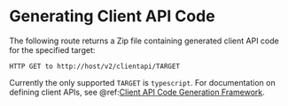 <!---
Copyright © 2015-2019 the contributors (see Contributors.md).

This file is part of Knora.

Knora is free software: you can redistribute it and/or modify
it under the terms of the GNU Affero General Public License as published
by the Free Software Foundation, either version 3 of the License, or
(at your option) any later version.

Knora is distributed in the hope that it will be useful,
but WITHOUT ANY WARRANTY; without even the implied warranty of
MERCHANTABILITY or FITNESS FOR A PARTICULAR PURPOSE.  See the
GNU Affero General Public License for more details.

You should have received a copy of the GNU Affero General Public
License along with Knora.  If not, see <http://www.gnu.org/licenses/>.
-->

# Generating Client API Code

The following route returns a Zip file containing generated client API
code for the specified target:

```
HTTP GET to http://host/v2/clientapi/TARGET
```

Currently the only supported `TARGET` is `typescript`. For documentation
on defining client APIs, see
@ref:[Client API Code Generation Framework](../design/client-api/index.md).
